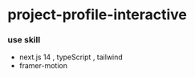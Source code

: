 # project-profile-interactive

### use skill
 - next.js 14 , typeScript , tailwind
 - framer-motion
